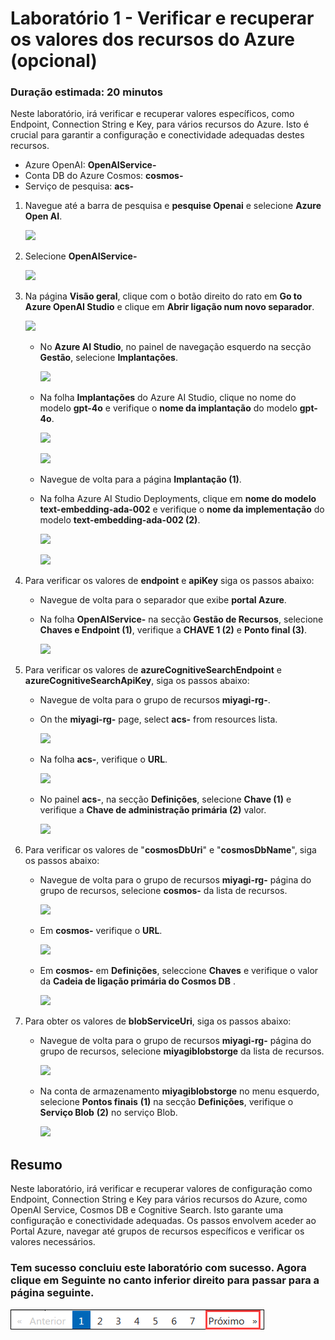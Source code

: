 # Laboratório 1 - Verificar e recuperar os valores dos recursos do Azure (opcional)

### Duração estimada: 20 minutos

Neste laboratório, irá verificar e recuperar valores específicos, como Endpoint, Connection String e Key, para vários recursos do Azure. Isto é crucial para garantir a configuração e conectividade adequadas destes recursos.

 - Azure OpenAI: **OpenAIService-<inject key="DeploymentID" enableCopy="false"/>**
 - Conta DB do Azure Cosmos: **cosmos-<inject key="DeploymentID" enableCopy="false"/>**
 - Serviço de pesquisa: **acs-<inject key="DeploymentID" enableCopy="false"/>**

1. Navegue até a barra de pesquisa e **pesquise Openai** e selecione **Azure Open AI**.

      ![](../Media/813.png)

1. Selecione **OpenAIService-<inject key="DeploymentID" enableCopy="false"/>**

      ![](../Media/814.png)

1. Na página **Visão geral**, clique com o botão direito do rato em **Go to Azure OpenAI Studio** e clique em **Abrir ligação num novo separador**.

      ![](../Media/815.png)

    - No **Azure AI Studio**, no painel de navegação esquerdo na secção **Gestão**, selecione **Implantações**.

      ![](../Media/816.png)

    - Na folha **Implantações** do Azure AI Studio, clique no nome do modelo **gpt-4o** e verifique o **nome da implantação** do modelo **gpt-4o**.

      ![](../Media/817.png)

      ![](../Media/818.png)

    - Navegue de volta para a página **Implantação (1)**.

    - Na folha Azure AI Studio Deployments, clique em **nome do modelo text-embedding-ada-002** e verifique o **nome da implementação** do modelo **text-embedding-ada-002 (2)**.

      ![](../Media/819.png)

      ![](../Media/820.png)

1. Para verificar os valores de **endpoint** e **apiKey** siga os passos abaixo:

    - Navegue de volta para o separador que exibe **portal Azure**.

    - Na folha **OpenAIService-<inject key="DeploymentID" enableCopy="false"/>** na secção **Gestão de Recursos**, selecione **Chaves e Endpoint (1)**, verifique a **CHAVE 1 (2)** e **Ponto final (3)**.

      ![](../Media/821.png)

1. Para verificar os valores de **azureCognitiveSearchEndpoint** e **azureCognitiveSearchApiKey**, siga os passos abaixo:

    - Navegue de volta para o grupo de recursos **miyagi-rg-<inject key="DeploymentID" enableCopy="false"/>**.

    - On the **miyagi-rg-<inject key="DeploymentID" enableCopy="false"/>** page, select **acs-<inject key="DeploymentID" enableCopy="false"/>** from resources lista.

      ![](../Media/822.png)

    - Na folha **acs-<inject key="DeploymentID" enableCopy="false"/>**, verifique o **URL**.

      ![](../Media/824.png)

    - No painel **acs-<inject key="DeploymentID" enableCopy="false"/>**, na secção **Definições**, selecione **Chave (1)** e verifique a **Chave de administração primária (2)** valor.

      ![](../Media/825.png)

1. Para verificar os valores de "**cosmosDbUri**" e "**cosmosDbName**", siga os passos abaixo:

    - Navegue de volta para o grupo de recursos **miyagi-rg-<inject key="DeploymentID" enableCopy="false"/>** página do grupo de recursos, selecione **cosmos-<inject key="DeploymentID" enableCopy= "false"/>** da lista de recursos.

      ![](../Media/826.png)

    - Em **cosmos-<inject key="DeploymentID" enableCopy="false"/>** verifique o **URL**.

      ![](../Media/827.png)

    - Em **cosmos-<inject key="DeploymentID" enableCopy="false"/>** em **Definições**, seleccione **Chaves** e verifique o valor da **Cadeia de ligação primária do Cosmos DB** .

      ![](../Media/828.png)

1. Para obter os valores de **blobServiceUri**, siga os passos abaixo:

    - Navegue de volta para o grupo de recursos **miyagi-rg-<inject key="DeploymentID" enableCopy="false"/>** página do grupo de recursos, selecione **miyagiblobstorge<inject key="DeploymentID" enableCopy=" false"/>** da lista de recursos.

      ![](../Media/829.png)

    - Na conta de armazenamento **miyagiblobstorge<inject key="DeploymentID" enableCopy="false"/>** no menu esquerdo, selecione **Pontos finais** **(1)** na secção **Definições**, verifique o **Serviço Blob** **(2)** no serviço Blob.

      ![](../Media/830.png)

## Resumo
Neste laboratório, irá verificar e recuperar valores de configuração como Endpoint, Connection String e Key para vários recursos do Azure, como OpenAI Service, Cosmos DB e Cognitive Search. Isto garante uma configuração e conectividade adequadas. Os passos envolvem aceder ao Portal Azure, navegar até grupos de recursos específicos e verificar os valores necessários.

### Tem sucesso concluiu este laboratório com sucesso. Agora clique em **Seguinte** no canto inferior direito para passar para a página seguinte.

![](../Media/1024.png)